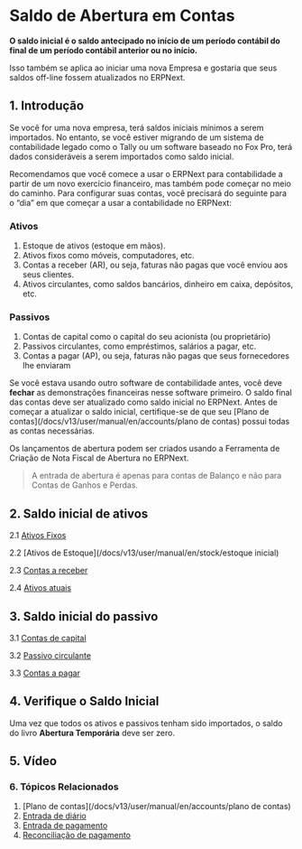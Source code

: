 # Saldo de Abertura em Contas


**O saldo inicial é o saldo antecipado no início de um período contábil do final de um período contábil anterior ou no início.**


Isso também se aplica ao iniciar uma nova Empresa e gostaria que seus saldos off-line fossem atualizados no ERPNext.


## 1. Introdução


Se você for uma nova empresa, terá saldos iniciais mínimos a serem importados. No entanto, se você estiver migrando de um sistema de contabilidade legado como o Tally ou um software baseado no Fox Pro, terá dados consideráveis ​​a serem importados como saldo inicial.


Recomendamos que você comece a usar o ERPNext para contabilidade a partir de um novo exercício financeiro, mas também pode começar no meio do caminho. Para configurar suas contas, você precisará do seguinte para o “dia” em que começar a usar a contabilidade no ERPNext:


### Ativos


1. Estoque de ativos (estoque em mãos).
2. Ativos fixos como móveis, computadores, etc.
3. Contas a receber (AR), ou seja, faturas não pagas que você enviou aos seus clientes.
4. Ativos circulantes, como saldos bancários, dinheiro em caixa, depósitos, etc.


### Passivos


1. Contas de capital como o capital do seu acionista (ou proprietário)
2. Passivos circulantes, como empréstimos, salários a pagar, etc.
3. Contas a pagar (AP), ou seja, faturas não pagas que seus fornecedores lhe enviaram


Se você estava usando outro software de contabilidade antes, você deve **fechar** as demonstrações financeiras nesse software primeiro. O saldo final das contas deve ser atualizado como saldo inicial no ERPNext. Antes de começar a atualizar o saldo inicial, certifique-se de que seu [Plano de contas](/docs/v13/user/manual/en/accounts/plano de contas) possui todas as contas necessárias.


Os lançamentos de abertura podem ser criados usando a Ferramenta de Criação de Nota Fiscal de Abertura no ERPNext.



>
> A entrada de abertura é apenas para contas de Balanço e não para Contas de Ganhos e Perdas.
>
>
>


## 2. Saldo inicial de ativos


2.1 [Ativos Fixos](/docs/v13/user/manual/en/accounts/opening-balance/fixed_assets)


2.2 [Ativos de Estoque](/docs/v13/user/manual/en/stock/estoque inicial)


2.3 [Contas a receber](/docs/v13/user/manual/en/accounts/opening-balance/accounts_receivable)


2.4 [Ativos atuais](/docs/v13/user/manual/en/accounts/opening-balance/current_assets)


## 3. Saldo inicial do passivo


3.1 [Contas de capital](/docs/v13/user/manual/en/accounts/opening-balance/capital_accounts)


3.2 [Passivo circulante](/docs/v13/user/manual/en/accounts/opening-balance/current_liabilities)


3.3 [Contas a pagar](/docs/v13/user/manual/en/accounts/opening-balance/accounts_payable)


## 4. Verifique o Saldo Inicial


Uma vez que todos os ativos e passivos tenham sido importados, o saldo do livro **Abertura Temporária** deve ser zero.


## 5. Vídeo








### 6. Tópicos Relacionados


1. [Plano de contas](/docs/v13/user/manual/en/accounts/plano de contas)
2. [Entrada de diário](/docs/v13/user/manual/en/accounts/journal-entry)
3. [Entrada de pagamento](/docs/v13/user/manual/en/accounts/payment-entry)
4. [Reconciliação de pagamento](/docs/v13/user/manual/en/accounts/payment-reconciliation)